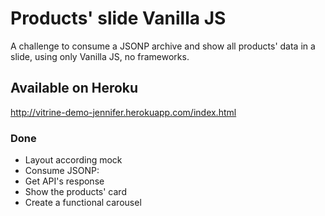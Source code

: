 # Products' slide Vanilla JS

A challenge to consume a JSONP archive and show all products' data in a slide,
using only Vanilla JS, no frameworks.

## Available on Heroku

http://vitrine-demo-jennifer.herokuapp.com/index.html

### Done

- Layout according mock
- Consume JSONP: 
- Get API's response
- Show the products' card
- Create a functional carousel
